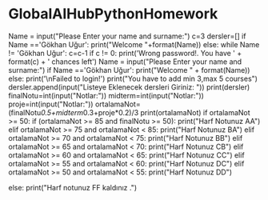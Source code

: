 # GlobalAIHubPythonHomework
Name = input("Please Enter your name and surname:")
c=3
dersler=[]
if Name =='Gökhan Uğur':
    print("Welcome "+format(Name))
else:
    while Name != 'Gökhan Uğur':
        c=c-1
        if c != 0:
            print('Wrong password!. You have ' + format(c) + ' chances left')
            Name = input("Please Enter your name and surname:")
            if Name =='Gökhan Uğur':
                print("Welcome " + format(Name))
        else:
            print('\nFailed to login!')
print("You have to add min 3,max 5 courses")
dersler.append(input("Listeye Eklenecek dersleri Giriniz: "))
print(dersler)
finalNotu=int(input("Notlar:"))
midterm=int(input("Notlar:"))
proje=int(input("Notlar:"))
ortalamaNot=(finalNotu*0.5+midterm*0.3+proje*0.2)/3
print(ortalamaNot)
if ortalamaNot >= 50:
    if (ortalamaNot >= 85 and finalNotu >= 50):
        print("Harf Notunuz AA")
    elif ortalamaNot >= 75 and ortalamaNot < 85:
        print("Harf Notunuz BA")
    elif ortalamaNot >= 70 and ortalamaNot < 75:
        print("Harf Notunuz BB")
    elif ortalamaNot >= 65 and ortalamaNot < 70:
        print("Harf Notunuz CB")
    elif ortalamaNot >= 60 and ortalamaNot < 65:
        print("Harf Notunuz CC")
    elif ortalamaNot >= 55 and ortalamaNot < 60:
        print("Harf Notunuz DC")
    elif ortalamaNot >= 50 and ortalamaNot < 55:
        print("Harf Notunuz DD")

else:
    print("Harf notunuz FF kaldınız .")
